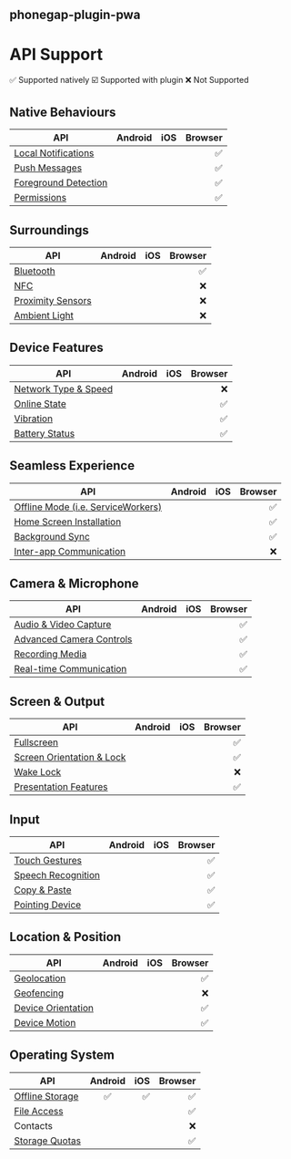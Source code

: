 
phonegap-plugin-pwa
------------------------

# API Support

:white_check_mark: Supported natively
:ballot_box_with_check: Supported with plugin
:x: Not Supported

## Native Behaviours

| API                  | Android | iOS | Browser |
| -------------------- | :-----: | :-: | ------: |
| [Local Notifications](http://www.w3.org/TR/notifications/)  |         |     | :white_check_mark:        |
| [Push Messages](https://w3c.github.io/push-api/)        |         |     | :white_check_mark:        |
| [Foreground Detection](https://w3c.github.io/page-visibility/) |         |     | :white_check_mark: |
| [Permissions](https://w3c.github.io/permissions/)          |         |     | :white_check_mark: |

## Surroundings

| API                  | Android | iOS | Browser |
| -------------------- | :-----: | --: | ------: |
| [Bluetooth](https://webbluetoothcg.github.io/web-bluetooth/)            |         |     | :white_check_mark: |
| [NFC](https://w3c.github.io/web-nfc/)                  |         |     | :x:     |
| [Proximity Sensors](https://w3c.github.io/proximity/)    |         |     | :x:     |
| [Ambient Light](https://w3c.github.io/ambient-light/)        |         |     | :x:     |

## Device Features

| API                  | Android | iOS | Browser |
| -------------------- | :-----: | --: | ------: |
| [Network Type & Speed](http://wicg.github.io/netinfo/) |         |     | :x:     |
| [Online State](https://html.spec.whatwg.org/multipage/browsers.html#browser-state)         |         |     | :white_check_mark: |
| [Vibration](https://w3c.github.io/vibration/)            |         |     | :white_check_mark: |
| [Battery Status](https://dvcs.w3.org/hg/dap/raw-file/default/battery/Overview.html)       |         |     | :white_check_mark: |

## Seamless Experience

| API                      | Android | iOS | Browser |
| ------------------------ | :-----: | --: | ------: |
| [Offline Mode (i.e. ServiceWorkers)](https://www.w3.org/TR/service-workers/)             |         |     | :white_check_mark: |
| [Home Screen Installation](https://w3c.github.io/manifest/) |         |     | :white_check_mark: |
| [Background Sync](https://wicg.github.io/BackgroundSync/spec/)          |         |     | :white_check_mark: |
| [Inter-app Communication](https://www.w3.org/TR/web-intents/)  |         |     | :x:     |

## Camera & Microphone

| API                      | Android | iOS | Browser |
| ------------------------ | :-----: | --: | ------: |
| [Audio & Video Capture](https://whatwebcando.today/camera-microphone.html)    |         |     | :white_check_mark: |
| [Advanced Camera Controls](https://w3c.github.io/mediacapture-image/) |         |     | :white_check_mark: |
| [Recording Media](https://w3c.github.io/mediacapture-record/MediaRecorder.html)          |         |     | :white_check_mark: |
| [Real-time Communication](https://w3c.github.io/webrtc-pc/)  |         |     | :white_check_mark: |

## Screen & Output

| API                       | Android | iOS | Browser |
| ------------------------  | :-----: | --: | ------: |
| [Fullscreen](https://fullscreen.spec.whatwg.org/)                |         |     | :white_check_mark: |
| [Screen Orientation & Lock](https://w3c.github.io/screen-orientation/) |         |     | :white_check_mark: |
| [Wake Lock](https://w3c.github.io/wake-lock/)                 |         |     | :x:     |
| [Presentation Features](https://w3c.github.io/presentation-api/)     |         |     | :white_check_mark: |

## Input

| API                      | Android | iOS | Browser |
| ------------------------ | :-----: | --: | ------: |
| [Touch Gestures](https://w3c.github.io/touch-events/)           |         |     | :white_check_mark: |
| [Speech Recognition](https://dvcs.w3.org/hg/speech-api/raw-file/tip/speechapi.html#speechreco-section)       |         |     | :white_check_mark: |
| [Copy & Paste](https://w3c.github.io/clipboard-apis/)             |         |     | :white_check_mark: |
| [Pointing Device](https://www.w3.org/TR/mediaqueries-4/#mf-interaction)          |         |     | :white_check_mark: |

## Location & Position

| API                      | Android | iOS | Browser |
| ------------------------ | :-----: | --: | ------: |
| [Geolocation](https://www.w3.org/TR/geolocation-API/)              |         |     | :white_check_mark: |
| [Geofencing](https://w3c.github.io/geofencing-api/)               |         |     | :x:     |
| [Device Orientation](https://w3c.github.io/deviceorientation/spec-source-orientation.html)       |         |     | :white_check_mark: |
| [Device Motion](https://w3c.github.io/deviceorientation/spec-source-orientation.html#devicemotion)            |         |     | :white_check_mark: |

## Operating System

| API                      | Android | iOS | Browser |
| ------------------------ | :-----: | --: | ------: |
| [Offline Storage](https://html.spec.whatwg.org/multipage/webstorage.html)          | :white_check_mark: | :white_check_mark: | :white_check_mark: |
| [File Access](https://w3c.github.io/FileAPI/)              |         |     | :white_check_mark: |
| Contacts                 |         |     | :x:     |
| [Storage Quotas](https://w3c.github.io/quota-api/)           |         |     | :white_check_mark: |
